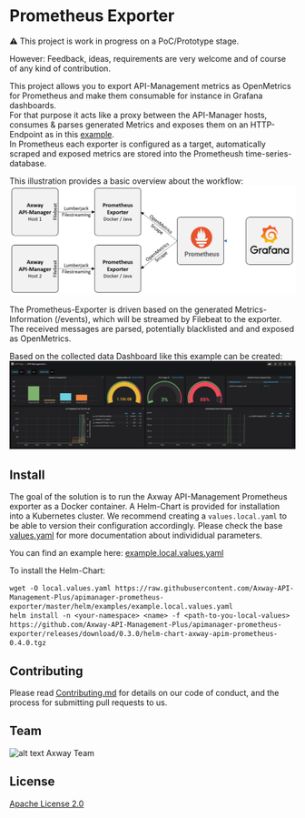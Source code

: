 # Prometheus Exporter
  
:warning: This project is work in progress on a PoC/Prototype stage.  

However: Feedback, ideas, requirements are very welcome and of course of any kind of contribution.  

This project allows you to export API-Management metrics as OpenMetrics for Prometheus and make them consumable for instance in Grafana dashboards.   
For that purpose it acts like a proxy between the API-Manager hosts, consumes & parses generated Metrics and exposes them on an HTTP-Endpoint as in this [example](https://raw.githubusercontent.com/Axway-API-Management-Plus/apimanager-prometheus-exporter/master/misc/documentation/exposed-metrics-sample.txt).   
In Prometheus each exporter is configured as a target, automatically scraped and exposed metrics are stored into the Prometheush time-series-database. 

This illustration provides a basic overview about the workflow:  
![APIManager-Prometheus Exporter overview]( https://github.com/Axway-API-Management-Plus/apimanager-prometheus-exporter/blob/master/misc/images/apimanager-prometheus-exporter-overview.png )

The Prometheus-Exporter is driven based on the generated Metrics-Information (/events), which will be streamed by Filebeat to the 
exporter. The received messages are parsed, potentially blacklisted and and exposed as OpenMetrics.  

Based on the collected data Dashboard like this example can be created:
![Grafana Dashboard]( https://github.com/Axway-API-Management-Plus/apimanager-prometheus-exporter/blob/master/misc/images/apimanager-prometheus-exporter-sample-grafana-dashboard.png )

## Install

The goal of the solution is to run the Axway API-Management Prometheus exporter as a Docker container. A Helm-Chart is provided for installation into a Kubernetes cluster. We recommend creating a `values.local.yaml` to be able to version their configuration accordingly. Please check the base [values.yaml](https://github.com/Axway-API-Management-Plus/apimanager-prometheus-exporter/blob/master/helm/values.yaml) for more documentation about individidual parameters.  

You can find an example here: [example.local.values.yaml](https://raw.githubusercontent.com/Axway-API-Management-Plus/apimanager-prometheus-exporter/master/helm/examples/example.local.values.yaml)

To install the Helm-Chart:  
```
wget -O local.values.yaml https://raw.githubusercontent.com/Axway-API-Management-Plus/apimanager-prometheus-exporter/master/helm/examples/example.local.values.yaml
helm install -n <your-namespace> <name> -f <path-to-you-local-values> https://github.com/Axway-API-Management-Plus/apimanager-prometheus-exporter/releases/download/0.3.0/helm-chart-axway-apim-prometheus-0.4.0.tgz
```

## Contributing

Please read [Contributing.md](https://github.com/Axway-API-Management-Plus/Common/blob/master/Contributing.md) for details on our code of conduct, and the process for submitting pull requests to us.  

## Team

![alt text][Axwaylogo] Axway Team

[Axwaylogo]: https://github.com/Axway-API-Management/Common/blob/master/img/AxwayLogoSmall.png  "Axway logo"


## License
[Apache License 2.0](/LICENSE)
